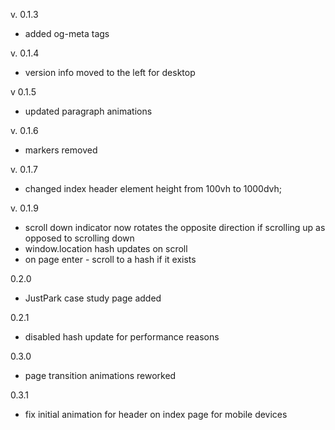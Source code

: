 v. 0.1.3

-   added og-meta tags

v. 0.1.4

-   version info moved to the left for desktop

v 0.1.5

-   updated paragraph animations

v. 0.1.6

-   markers removed

v. 0.1.7

-   changed index header element height from 100vh to 1000dvh;

v. 0.1.9

-   scroll down indicator now rotates the opposite direction if scrolling up as opposed to scrolling down
-   window.location hash updates on scroll
-   on page enter - scroll to a hash if it exists

0.2.0

-   JustPark case study page added

0.2.1

-   disabled hash update for performance reasons

0.3.0

-   page transition animations reworked

0.3.1

-   fix initial animation for header on index page for mobile devices
